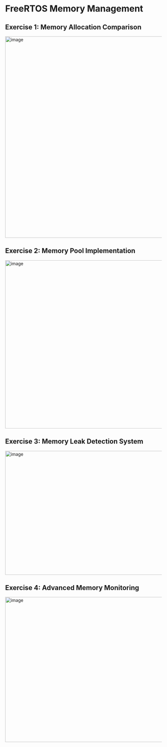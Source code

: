 # FreeRTOS Memory Management
## Exercise 1: Memory Allocation Comparison
<img width="939" height="647" alt="image" src="https://github.com/user-attachments/assets/6d7b2bbf-3794-45b1-ad14-639f26306a6d" />

## Exercise 2: Memory Pool Implementation
<img width="1053" height="540" alt="image" src="https://github.com/user-attachments/assets/2fbc0a6f-3e31-4a30-b012-c3554fd38fcb" />

## Exercise 3: Memory Leak Detection System
<img width="950" height="398" alt="image" src="https://github.com/user-attachments/assets/b4798ed0-70df-443b-bb08-9bc949b411bc" />

## Exercise 4: Advanced Memory Monitoring
<img width="1315" height="466" alt="image" src="https://github.com/user-attachments/assets/7c8a72e5-a940-47c6-8021-e53a75f14f11" />
